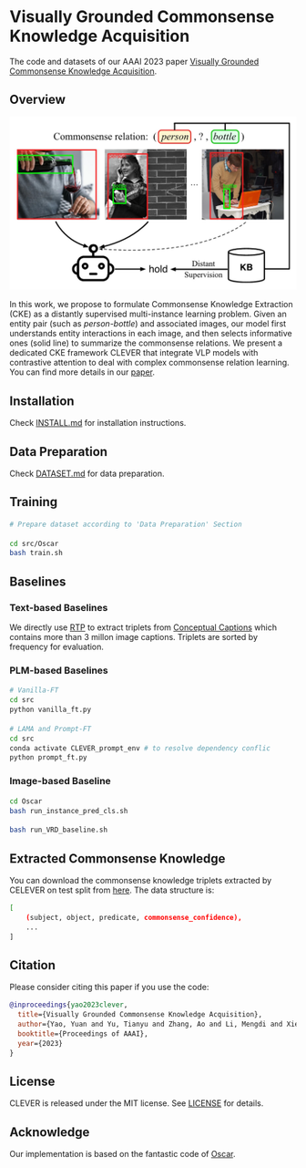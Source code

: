 # Visually Grounded Commonsense Knowledge Acquisition

The code and datasets of our AAAI 2023 paper [Visually Grounded Commonsense Knowledge Acquisition](https://arxiv.org/abs/2211.12054).

## Overview

![CLEVER Framework](figs/Demo.jpg)

In this work, we propose to formulate Commonsense Knowledge Extraction (CKE) as a distantly supervised multi-instance learning problem. Given an entity pair (such as *person-bottle*) and associated images, our model first understands entity interactions in each image, and then selects informative ones (solid line) to summarize the commonsense relations. We present a dedicated CKE framework CLEVER that integrate VLP models with contrastive attention to deal with complex commonsense relation learning. You can find more details in our [paper](https://arxiv.org/abs/2211.12054).


## Installation

Check [INSTALL.md](INSTALL.md) for installation instructions.

## Data Preparation

Check [DATASET.md](DATASET.md) for data preparation.

## Training

```sh
# Prepare dataset according to 'Data Preparation' Section

cd src/Oscar
bash train.sh
```

## Baselines

### Text-based Baselines

We directly use [RTP](https://nlp.stanford.edu/software/scenegraph-parser.shtml) to extract triplets from [Conceptual Captions](https://github.com/google-research-datasets/conceptual-captions) which contains more than 3 millon image captions. Triplets are sorted by frequency for evaluation.

### PLM-based Baselines

```sh
# Vanilla-FT
cd src
python vanilla_ft.py

# LAMA and Prompt-FT
cd src
conda activate CLEVER_prompt_env # to resolve dependency conflic
python prompt_ft.py
```

### Image-based Baseline

```sh
cd Oscar
bash run_instance_pred_cls.sh

bash run_VRD_baseline.sh
```

## Extracted Commonsense Knowledge

You can download the commonsense knowledge triplets extracted by CELEVER on test split from [here](https://thunlp.oss-cn-qingdao.aliyuncs.com/CLEVER_CKE_triplets_extracted_from_test.json). The data structure is:

```sh
[
    (subject, object, predicate, commonsense_confidence),
    ...
]
```

## Citation

Please consider citing this paper if you use the code:

```bib
@inproceedings{yao2023clever,
  title={Visually Grounded Commonsense Knowledge Acquisition},
  author={Yao, Yuan and Yu, Tianyu and Zhang, Ao and Li, Mengdi and Xie, Ruobing and Weber, Cornelius and Liu, Zhiyuan and Zheng, Haitao and Wermter, Stefan and Chua, Tat-Seng and Sun, Maosong},
  booktitle={Proceedings of AAAI},
  year={2023}
}
```

## License

CLEVER is released under the MIT license. See [LICENSE](LICENSE) for details.

## Acknowledge

Our implementation is based on the fantastic code of [Oscar](https://github.com/microsoft/Oscar).
